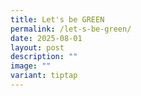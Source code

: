 ```yaml
---
title: Let's be GREEN
permalink: /let-s-be-green/
date: 2025-08-01
layout: post
description: ""
image: ""
variant: tiptap
---
```

